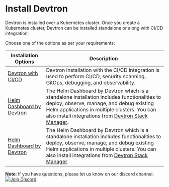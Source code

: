 # Install Devtron


Devtron is installed over a Kubernetes cluster. Once you create a Kubernetes cluster, Devtron can be installed standalone or along with CI/CD integration:

Choose one of the options as per your requirements:

| Installation Options | Description |
| --- | --- |
| [Devtron with CI/CD](setup/install/install-devtron-with-cicd.md) | Devtron installation with the CI/CD integration is used to perform CI/CD, security scanning, GitOps, debugging, and observability. |
| [Helm Dashboard by Devtron](setup/install/install-devtron.md) | The Helm Dashboard by Devtron which is a standalone installation includes functionalities to deploy, observe, manage, and debug existing Helm applications in multiple clusters. You can also install integrations from [Devtron Stack Manager](https://docs.devtron.ai/v/v0.6/usage/integrations?q=). |
| [Helm Dashboard by Devtron](setup/install/install-devtron.md) | The Helm Dashboard by Devtron which is a standalone installation includes functionalities to deploy, observe, manage, and debug existing Helm applications in multiple clusters. You can also install integrations from [Devtron Stack Manager](https://docs.devtron.ai/v/v0.6/usage/integrations?q=). |


**Note**: If you have questions, please let us know on our discord channel. [![Join Discord](https://img.shields.io/badge/Join%20us%20on-Discord-e01563.svg)](https://discord.gg/jsRG5qx2gp)
